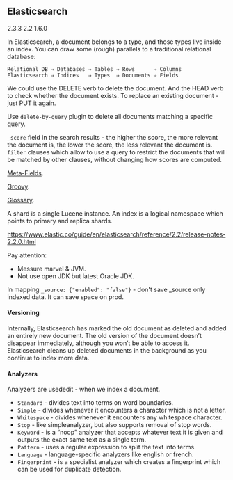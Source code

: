 Elasticsearch
-
2.3.3
2.2
1.6.0

In Elasticsearch, a document belongs to a type, and those types live inside an index.
You can draw some (rough) parallels to a traditional relational database:
````
Relational DB ⇒ Databases ⇒ Tables ⇒ Rows      ⇒ Columns
Elasticsearch ⇒ Indices   ⇒ Types  ⇒ Documents ⇒ Fields
````
We could use the DELETE verb to delete the document.
And the HEAD verb to check whether the document exists.
To replace an existing document - just PUT it again.

Use `delete-by-query` plugin to delete all documents matching a specific query.

`_score` field in the search results - the higher the score,
the more relevant the document is, the lower the score, the less relevant the document is.
`filter` clauses which allow to use a query
to restrict the documents that will be matched by other clauses, without changing how scores are computed.

[Meta-Fields](https://www.elastic.co/guide/en/elasticsearch/reference/current/mapping-fields.html).

[Groovy](https://www.elastic.co/guide/en/elasticsearch/reference/current/modules-scripting.html#_document_fields).

[Glossary](https://www.elastic.co/guide/en/elasticsearch/reference/current/glossary.html).

A shard is a single Lucene instance.
An index is a logical namespace which points to primary and replica shards.

https://www.elastic.co/guide/en/elasticsearch/reference/2.2/release-notes-2.2.0.html

Pay attention:

* Messure marvel & JVM.
* Not use open JDK but latest Oracle JDK.

In mapping `_source: {"enabled": "false"}` - don't save _source only indexed data.
It can save space on prod.

#### Versioning

Internally, Elasticsearch has marked the old document as deleted and added an entirely new document.
The old version of the document doesn’t disappear immediately,
although you won’t be able to access it.
Elasticsearch cleans up deleted documents in the background as you continue to index more data.

#### Analyzers

Analyzers are usededit - when we index a document.

* `Standard` - divides text into terms on word boundaries.
* `Simple` - divides whenever it encounters a character which is not a letter.
* `Whitespace` - divides whenever it encounters any whitespace character.
* `Stop` - like simpleanalyzer, but also supports removal of stop words.
* `Keyword` - is a “noop” analyzer that accepts whatever text it is given and outputs the exact same text as a single term.
* `Pattern` - uses a regular expression to split the text into terms.
* `Language` - language-specific analyzers like english or french.
* `Fingerprint` - is a specialist analyzer which creates a fingerprint which can be used for duplicate detection.
